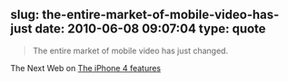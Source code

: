slug: the-entire-market-of-mobile-video-has-just
date: 2010-06-08 09:07:04
type: quote
---

> The entire market of mobile video has just changed.

The Next Web on [The iPhone 4 features](http://thenextweb.com/apple/2010/06/07/live-from-wwdc-the-iphone-4-features-roundup/)
